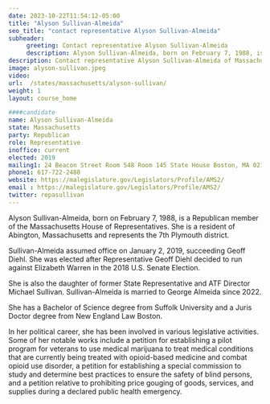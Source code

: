 ```yaml
---
date: 2023-10-22T11:54:12-05:00
title: "Alyson Sullivan-Almeida"
seo_title: "contact representative Alyson Sullivan-Almeida"
subheader:
     greeting: Contact representative Alyson Sullivan-Almeida
     description: Alyson Sullivan-Almeida, born on February 7, 1988, is a Republican member of the Massachusetts House of Representatives. She is a resident of Abington, Massachusetts and represents the 7th Plymouth district. 
description: Contact representative Alyson Sullivan-Almeida of Massachusetts. Contact information for Alyson Sullivan-Almeida includes email address, phone number, and mailing address.
image: alyson-sullivan.jpeg
video:
url:  /states/massachusetts/alyson-sullivan/
weight: 1
layout: course_home

####candidate
name: Alyson Sullivan-Almeida
state: Massachusetts
party: Republican
role: Representative
inoffice: current
elected: 2019
mailing1: 24 Beacon Street Room 548 Room 145 State House Boston, MA 02133
phone1: 617-722-2488
website: https://malegislature.gov/Legislators/Profile/AMS2/
email : https://malegislature.gov/Legislators/Profile/AMS2/
twitter: repasullivan
---
```


Alyson Sullivan-Almeida, born on February 7, 1988, is a Republican member of the Massachusetts House of Representatives. She is a resident of Abington, Massachusetts and represents the 7th Plymouth district.

Sullivan-Almeida assumed office on January 2, 2019, succeeding Geoff Diehl. She was elected after Representative Geoff Diehl decided to run against Elizabeth Warren in the 2018 U.S. Senate Election.

She is also the daughter of former State Representative and ATF Director Michael Sullivan. Sullivan-Almeida is married to George Almeida since 2022.

She has a Bachelor of Science degree from Suffolk University and a Juris Doctor degree from New England Law Boston.

In her political career, she has been involved in various legislative activities. Some of her notable works include a petition for establishing a pilot program for veterans to use medical marijuana to treat medical conditions that are currently being treated with opioid-based medicine and combat opioid use disorder, a petition for establishing a special commission to study and determine best practices to ensure the safety of blind persons, and a petition relative to prohibiting price gouging of goods, services, and supplies during a declared public health emergency.
